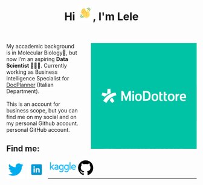 <h1 align='center'>Hi <img src="img_n_gifs/Wave.gif" height='40px' width='40px'>, I'm Lele<br><br></h1>

<p>
<img src="img_n_gifs/MioDottore_logo.png" width=280px height=280px align='right' style="padding-left:30px;">
My accademic background is in Molecular Biology🧬, but now I’m an aspiring <b>Data Scientist 👨🏻‍💻</b>. Currently working as Business Intelligence Specialist for <a href="https://www.docplanner.com/">DocPlanner</a> (Italian Department).<br><br>
This is an account for business scope, but you can find me on my social and on my personal Github account. <a hrfe="https://github.com/TheHextech">personal GitHub account</a>.
</p>

## Find me:
[<img align='left' alt='twitter' width='50px' src="./img_n_gifs/twitter_icon.png" style="padding-right:5px;" />][twitter]
[<img align='left' alt='linkedin' width='50px' src="./img_n_gifs/linkedin_icon.png" style="padding-right:5px;" />][linkedin]
[<img align='left' alt='kaggle' width='80px' src="./img_n_gifs/kaggle_icon.png"/>][kaggle]
[<img align='left' alt='kaggle' width='40' src="./img_n_gifs/github_icon.png"/>][github]<br><br>

---


[twitter]: https://twitter.com/EmanueleImmesi
[linkedin]: https://www.linkedin.com/in/emanueleimmesi/
[kaggle]: https://www.kaggle.com/emanueleimmesi
[github]: https://github.com/TheHextech
